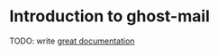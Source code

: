 # Introduction to ghost-mail

TODO: write [great documentation](http://jacobian.org/writing/what-to-write/)
